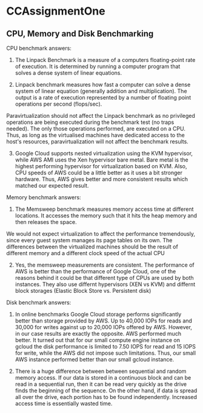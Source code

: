 # CCAssignmentOne
## CPU, Memory and Disk Benchmarking

CPU benchmark answers:

1. The Linpack Benchmark is a measure of a computers floating-point rate of execution.
 It is determined by running a computer program that solves a dense system of linear equations.

2. Linpack benchmark measures how fast a computer can solve a dense system of linear equation (generally addition and multiplication).
 The output is a rate of execution represented by a number of floating point operations per second (flops/sec).

Paravirtualization should not affect the Linpack benchmark as no privileged operations are being executed during the benchmark test (no traps needed).
 The only those operations performed, are executed on a CPU.
 Thus, as long as the virtualised machines have dedicated access to the host's resources, paravirtualization will not affect the benchmark results. 

3. Google Cloud supports nested virtualization using the KVM hypervisor, while AWS AMI uses the Xen hypervisor bare metal.
 Bare metal is the highest performing hypervisor for virtualization based on KVM.
 Also, CPU speeds of AWS could be a little better as it uses a bit stronger hardware.
 Thus, AWS gives better and more consistent results which matched our expected result.

 
Memory benchmark answers:

1. The Memsweep benchmark measures memory access time at different locations.
 It accesses the memory such that it hits the heap memory and then releases the space.

We would not expect virtualization to affect the performance tremendously, since every guest system manages its page tables on its own.
 The differences between the virtualized machines should be the result of different memory and a different clock speed of the actual CPU

2. Yes, the memsweep measurements are consistent. The performance of AWS is better than the performance of Google Cloud,
 one of the reasons behind it could be that different type of CPUs are used by both instances.
 They also use differnt hypervisors (XEN vs KVM) and differnt block storages (Elastic Block Store vs. Persistent disk)


Disk benchmark answers:

1. In online benchmarks Google Cloud storage performs significantly better than storage provided by AWS.
 Up to 40,000 IOPs for reads and 30,000 for writes against up to 20,000 IOPs offered by AWS.
 However, in our case results are exactly the opposite. AWS performed much better.
 It turned out that for our small compute engine instance on gcloud the disk performance is limited to 7.50 IOPS for read and 15 IOPS for write,
 while the AWS did not impose such limitations. Thus, our small AWS instance performed better than our small gcloud instance.

2. There is a huge difference between between sequential and random memory access.
 If our data is stored in a continuous block and can be read in a sequential run, then it can be read very quickly as the drive finds the beginning of the sequence.
 On the other hand, if data is spread all over the drive, each portion has to be found independently. Increased access time is essentially wasted time.


